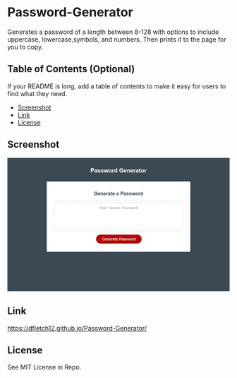 # Password-Generator
Generates a password of a length between 8-128 with options to include uppercase, lowercase,symbols, and numbers. Then prints it to the page for you to copy.

## Table of Contents (Optional)

If your README is long, add a table of contents to make it easy for users to find what they need.

- [Screenshot](#Screenshot)
- [Link](#Link)
- [License](#license)

## Screenshot

 ![Password-Generator](/assets/password-generator-ss.png)

## Link
https://dfletch12.github.io/Password-Generator/


## License
See MIT License in Repo.  




